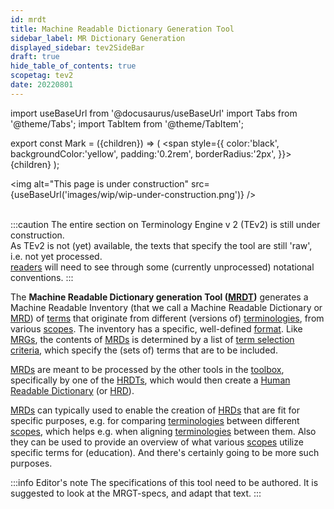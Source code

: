 ```yaml
---
id: mrdt
title: Machine Readable Dictionary Generation Tool
sidebar_label: MR Dictionary Generation
displayed_sidebar: tev2SideBar
draft: true
hide_table_of_contents: true
scopetag: tev2
date: 20220801
---
```


import useBaseUrl from '@docusaurus/useBaseUrl'
import Tabs from '@theme/Tabs';
import TabItem from '@theme/TabItem';

<!-- Use 'Mark' as an HTML tag, e.g. <Mark>text to mark</Mark?-->
export const Mark = ({children}) => (
  <span style={{ color:'black', backgroundColor:'yellow', padding:'0.2rem', borderRadius:'2px', }}>
    {children}
  </span> );

<img
  alt="This page is under construction"
  src={useBaseUrl('images/wip/wip-under-construction.png')}
/><br/><br/>

:::caution
The entire section on Terminology Engine v 2 (TEv2) is still under construction.<br/>
As TEv2 is not (yet) available, the texts that specify the tool are still 'raw', i.e. not yet processed.<br/>[readers](@) will need to see through some (currently unprocessed) notational conventions.
:::

The **Machine Readable Dictionary generation Tool ([MRDT](@))** generates a Machine Readable Inventory (that we call a Machine Readable Dictionary or [MRD](@)) of [terms](@) that originate from different (versions of) [terminologies](@), from various [scopes](@). The inventory has a specific, well-defined [format](tev2-spec-mrd). Like [MRGs](@), the contents of [MRDs](@) is determined by a list of [term selection criteria](terminology-construction), which specify the (sets of) terms that are to be included.

[MRDs](@) are meant to be processed by the other tools in the [toolbox](tev2-toolbox), specifically by one of the [HRDTs](@), which would then create a [Human Readable Dictionary](@) (or [HRD](@)).

[MRDs](@) can typically used to enable the creation of [HRDs](@) that are fit for specific purposes, e.g. for comparing [terminologies](@) between different [scopes](@), which helps e.g. when aligning [terminologies](@) between them. Also they can be used to provide an overview of what various [scopes](@) utilize specific terms for (education). And there's certainly going to be more such purposes.

:::info Editor's note
The specifications of this tool need to be authored.
It is suggested to look at the MRGT-specs, and adapt that text.
:::